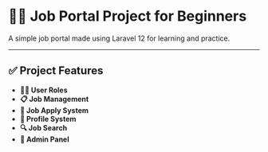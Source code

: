 # 🧑‍💻 Job Portal Project for Beginners

A simple job portal made using Laravel 12 for learning and practice.  


---

## ✅ Project Features

- **🧑‍💼 User Roles** 
- **📋 Job Management** 
- **📨 Job Apply System**
- **👤 Profile System** 
- **🔍 Job Search**
- **📢 Admin Panel** 


